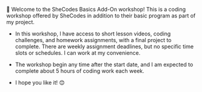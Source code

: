 🤩 Welcome to the SheCodes Basics Add-On workshop! This is a coding workshop offered by SheCodes in addition to their basic program as part of my project.

- In this workshop, l have access to short lesson videos, coding challenges, and homework assignments, with a final project to complete. There are weekly assignment deadlines, but no specific time slots or schedules. I can work at my convenience.

- The workshop begin any time after the start date, and I am expected to complete about 5 hours of coding work each week.

- I hope you like it! 😊
